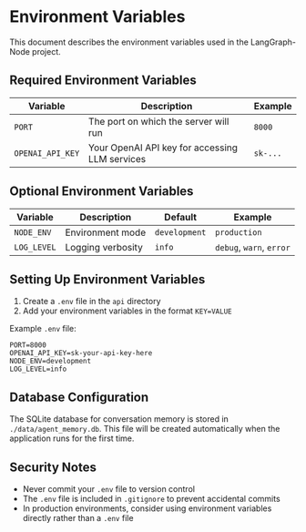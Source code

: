 # Environment Variables

This document describes the environment variables used in the LangGraph-Node project.

## Required Environment Variables

| Variable         | Description                                    | Example  |
| ---------------- | ---------------------------------------------- | -------- |
| `PORT`           | The port on which the server will run          | `8000`   |
| `OPENAI_API_KEY` | Your OpenAI API key for accessing LLM services | `sk-...` |

## Optional Environment Variables

| Variable    | Description       | Default       | Example                  |
| ----------- | ----------------- | ------------- | ------------------------ |
| `NODE_ENV`  | Environment mode  | `development` | `production`             |
| `LOG_LEVEL` | Logging verbosity | `info`        | `debug`, `warn`, `error` |

## Setting Up Environment Variables

1. Create a `.env` file in the `api` directory
2. Add your environment variables in the format `KEY=VALUE`

Example `.env` file:

```
PORT=8000
OPENAI_API_KEY=sk-your-api-key-here
NODE_ENV=development
LOG_LEVEL=info
```

## Database Configuration

The SQLite database for conversation memory is stored in `./data/agent_memory.db`. This file will be created automatically when the application runs for the first time.

## Security Notes

- Never commit your `.env` file to version control
- The `.env` file is included in `.gitignore` to prevent accidental commits
- In production environments, consider using environment variables directly rather than a `.env` file
